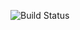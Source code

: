 ![Build Status](https://codebuild.ap-northeast-2.amazonaws.com/badges?uuid=eyJlbmNyeXB0ZWREYXRhIjoiMmlUVERWV29OQ2tVaFhSeDk4SGlTMW5CdkkwRWNNemhYVzRZT1ZtemNVcXB4M01rS2x0TlgwTjdhdzJFZ1FZZmFuZjNlU0dJWnh0NEROYklML3BsNHdzPSIsIml2UGFyYW1ldGVyU3BlYyI6InJDSmFIWnhISTFhQnBOb1YiLCJtYXRlcmlhbFNldFNlcmlhbCI6MX0%3D&branch=master)

